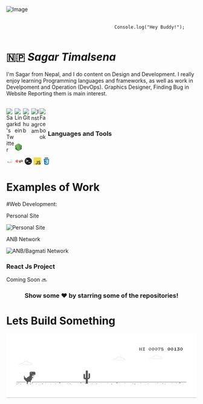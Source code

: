 
![Image](https://th.bing.com/th/id/OIP.6nMDPk6lvz_mBpl-M3ktXwHaEK?pid=ImgDet&rs=1) 


```

                                        Console.log("Hey Buddy!"); 


```

# 🇳🇵 <strong> <i> Sagar Timalsena </i> </strong>

I'm Sagar from Nepal, and I do content on Design and Development. I really enjoy learning Programming languages and frameworks, as well as work in Develpoment and Operation (DevOps). Graphics Designer, Finding Bug in Website Reporting them is main interest.  

<br>
<a href="https://twitter.com/@sagarr679">
  <img align="left" alt="Sagar's Twitter" width="22px" src="https://cdn.jsdelivr.net/npm/simple-icons@v3/icons/twitter.svg" />
</a>
<a href="https://www.linkedin.com/in/saagarr/">
  <img align="left" alt="Linkdein" width="22px" src="https://cdn.jsdelivr.net/npm/simple-icons@v3/icons/linkedin.svg" />
</a>
<a href="https://github.com/Sagar1555">
  <img align="left" alt="Github" width="22px" src="https://cdn.jsdelivr.net/npm/simple-icons@v3/icons/github.svg" />
</a>
<a href="https://www.instagram.com/______.sagar.____/">
  <img align="left" alt="Instagram" width="22px" src="https://cdn.jsdelivr.net/npm/simple-icons@v3/icons/instagram.svg" />
</a>
<a href="https://www.facebook.com/saagarjr7/">
  <img align="left" alt="Facebook" width="22px" src="https://cdn.jsdelivr.net/npm/simple-icons@v3/icons/facebook.svg" />
</a>

<br/>
<br/>


### Languages and Tools


<code><img height="20" src="https://raw.githubusercontent.com/github/explore/80688e429a7d4ef2fca1e82350fe8e3517d3494d/topics/nodejs/nodejs.png"></code>

<code><img height="20" src="https://raw.githubusercontent.com/github/explore/80688e429a7d4ef2fca1e82350fe8e3517d3494d/topics/mysql/mysql.png"></code>
<code><img height="20" src="https://raw.githubusercontent.com/github/explore/80688e429a7d4ef2fca1e82350fe8e3517d3494d/topics/git/git.png"></code>
<code><img height="20" src="https://raw.githubusercontent.com/github/explore/80688e429a7d4ef2fca1e82350fe8e3517d3494d/topics/terminal/terminal.png"></code>
<code><img height="20" src="https://raw.githubusercontent.com/github/explore/80688e429a7d4ef2fca1e82350fe8e3517d3494d/topics/javascript/javascript.png"></code>
<code><img height="20" src="https://raw.githubusercontent.com/github/explore/80688e429a7d4ef2fca1e82350fe8e3517d3494d/topics/css/css.png"></code>

# Examples of Work 

#Web Development:

Personal Site

![Personal Site](https://github.com/Sagar1555/Sagar1555/blob/main/personal%20Website.PNG)

ANB Network

![ANB/Bagmati Network](https://github.com/Sagar1555/Sagar1555/blob/main/ANB.png)

### React Js Project 


Coming Soon 🔜 



<div align="center">

### Show some ❤️ by starring some of the repositories!

</div>

# Lets Build Something 

![Dino](https://raw.githubusercontent.com/wangningkai/wangningkai/master/assets/dino.gif)



